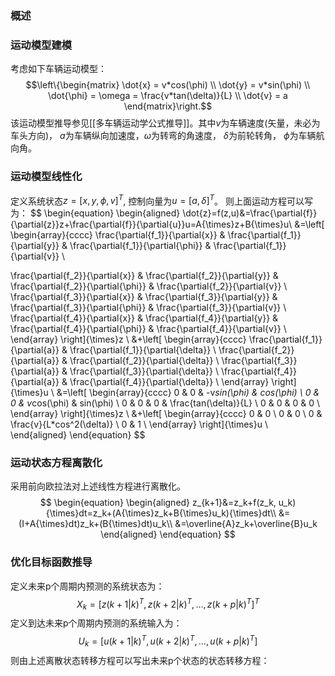 ### 概述

### 运动模型建模
考虑如下车辆运动模型：
$$\left\{\begin{matrix}
 \dot{x} = v*cos(\phi)
\\ \dot{y} = v*sin(\phi)
\\ \dot{\phi} = \omega = \frac{v*tan(\delta)}{L}
\\ \dot{v} = a
\end{matrix}\right.$$
该运动模型推导参见[[多车辆运动学公式推导]]。其中$v$为车辆速度(矢量，未必为车头方向)， $a$为车辆纵向加速度，$\omega$为转弯的角速度， $\delta$为前轮转角， $\phi$为车辆航向角。
### 运动模型线性化
定义系统状态$z=[x, y, \phi, v]^T$, 控制向量为$u=[a, \delta]^T$。
则上面运动方程可以写为：
$$
\begin{equation}
\begin{aligned}
\dot{z}=f(z,u)&=\frac{\partial{f}}{\partial{z}}z+\frac{\partial{f}}{\partial{u}}u=A{\times}z+B{\times}u\\
&=\left[ \begin{array}{cccc}
\frac{\partial{f_1}}{\partial{x}} & \frac{\partial{f_1}}{\partial{y}} & \frac{\partial{f_1}}{\partial{\phi}} & \frac{\partial{f_1}}{\partial{v}} \\

\frac{\partial{f_2}}{\partial{x}} & \frac{\partial{f_2}}{\partial{y}} & \frac{\partial{f_2}}{\partial{\phi}} & \frac{\partial{f_2}}{\partial{v}} \\
\frac{\partial{f_3}}{\partial{x}} & \frac{\partial{f_3}}{\partial{y}} & \frac{\partial{f_3}}{\partial{\phi}} & \frac{\partial{f_3}}{\partial{v}} \\
\frac{\partial{f_4}}{\partial{x}} & \frac{\partial{f_4}}{\partial{y}} & \frac{\partial{f_4}}{\partial{\phi}} & \frac{\partial{f_4}}{\partial{v}} \\
  \end{array} \right]{\times}z \\
&+\left[ \begin{array}{cccc}
\frac{\partial{f_1}}{\partial{a}} & \frac{\partial{f_1}}{\partial{\delta}} \\
\frac{\partial{f_2}}{\partial{a}} & \frac{\partial{f_2}}{\partial{\delta}} \\
\frac{\partial{f_3}}{\partial{a}} & \frac{\partial{f_3}}{\partial{\delta}} \\
\frac{\partial{f_4}}{\partial{a}} & \frac{\partial{f_4}}{\partial{\delta}} \\
  \end{array} \right]{\times}u \\
&=\left[ \begin{array}{cccc}
 0 & 0 & -v*sin(\phi) & cos(\phi) \\
 0 & 0 & v*cos(\phi) & sin(\phi) \\
 0 & 0 & 0 & \frac{tan(\delta)}{L} \\
 0 & 0 & 0 & 0 \\
  \end{array} \right]{\times}z \\
&+\left[ \begin{array}{cccc}
0 & 0 \\
0 & 0 \\
0 & \frac{v}{L*cos^2(\delta)} \\
0 & 1 \\
  \end{array} \right]{\times}u \\
\end{aligned}
\end{equation}
$$

### 运动状态方程离散化
采用前向欧拉法对上述线性方程进行离散化。
$$
\begin{equation}
\begin{aligned}
z_{k+1}&=z_k+f(z_k, u_k){\times}dt=z_k+(A{\times}z_k+B{\times}u_k){\times}dt\\
&=(I+A{\times}dt)z_k+(B{\times}dt)u_k\\
&=\overline{A}z_k+\overline{B}u_k
\end{aligned}
\end{equation}
$$
### 优化目标函数推导
定义未来p个周期内预测的系统状态为：
$$
X_k=\left[ z(k+1|k)^T, z(k+2|k)^T, \dots, z(k+p|k)^T  \right]^T
$$
定义到达未来p个周期内预测的系统输入为：
$$
U_k=\left[  u(k+1|k)^T, u(k+2|k)^T,\dots, u(k+p|k)^T   \right]
$$
则由上述离散状态转移方程可以写出未来p个状态的状态转移方程：
